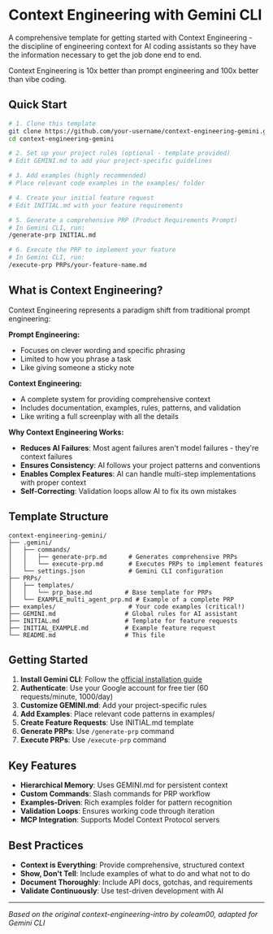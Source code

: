 # Context Engineering with Gemini CLI

A comprehensive template for getting started with Context Engineering - the discipline of engineering context for AI coding assistants so they have the information necessary to get the job done end to end.

Context Engineering is 10x better than prompt engineering and 100x better than vibe coding.

## Quick Start

```bash
# 1. Clone this template
git clone https://github.com/your-username/context-engineering-gemini.git
cd context-engineering-gemini

# 2. Set up your project rules (optional - template provided)
# Edit GEMINI.md to add your project-specific guidelines

# 3. Add examples (highly recommended)  
# Place relevant code examples in the examples/ folder

# 4. Create your initial feature request
# Edit INITIAL.md with your feature requirements

# 5. Generate a comprehensive PRP (Product Requirements Prompt)
# In Gemini CLI, run:
/generate-prp INITIAL.md

# 6. Execute the PRP to implement your feature
# In Gemini CLI, run:
/execute-prp PRPs/your-feature-name.md
```

## What is Context Engineering?

Context Engineering represents a paradigm shift from traditional prompt engineering:

**Prompt Engineering:**
- Focuses on clever wording and specific phrasing
- Limited to how you phrase a task
- Like giving someone a sticky note

**Context Engineering:**
- A complete system for providing comprehensive context
- Includes documentation, examples, rules, patterns, and validation
- Like writing a full screenplay with all the details

**Why Context Engineering Works:**
- **Reduces AI Failures**: Most agent failures aren't model failures - they're context failures
- **Ensures Consistency**: AI follows your project patterns and conventions
- **Enables Complex Features**: AI can handle multi-step implementations with proper context
- **Self-Correcting**: Validation loops allow AI to fix its own mistakes

## Template Structure

```
context-engineering-gemini/
├── .gemini/
│   ├── commands/
│   │   ├── generate-prp.md      # Generates comprehensive PRPs
│   │   └── execute-prp.md       # Executes PRPs to implement features
│   └── settings.json            # Gemini CLI configuration
├── PRPs/
│   ├── templates/
│   │   └── prp_base.md         # Base template for PRPs
│   └── EXAMPLE_multi_agent_prp.md # Example of a complete PRP
├── examples/                    # Your code examples (critical!)
├── GEMINI.md                   # Global rules for AI assistant
├── INITIAL.md                  # Template for feature requests
├── INITIAL_EXAMPLE.md          # Example feature request
└── README.md                   # This file
```

## Getting Started

1. **Install Gemini CLI**: Follow the [official installation guide](https://github.com/google-gemini/gemini-cli)
2. **Authenticate**: Use your Google account for free tier (60 requests/minute, 1000/day)
3. **Customize GEMINI.md**: Add your project-specific rules
4. **Add Examples**: Place relevant code patterns in examples/
5. **Create Feature Requests**: Use INITIAL.md template
6. **Generate PRPs**: Use `/generate-prp` command
7. **Execute PRPs**: Use `/execute-prp` command

## Key Features

- **Hierarchical Memory**: Uses GEMINI.md for persistent context
- **Custom Commands**: Slash commands for PRP workflow
- **Examples-Driven**: Rich examples folder for pattern recognition
- **Validation Loops**: Ensures working code through iteration
- **MCP Integration**: Supports Model Context Protocol servers

## Best Practices

- **Context is Everything**: Provide comprehensive, structured context
- **Show, Don't Tell**: Include examples of what to do and what not to do
- **Document Thoroughly**: Include API docs, gotchas, and requirements
- **Validate Continuously**: Use test-driven development with AI

---

*Based on the original context-engineering-intro by coleam00, adapted for Gemini CLI*

